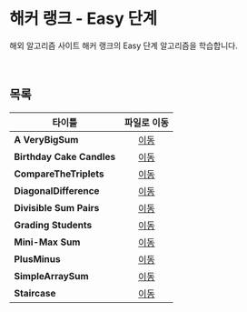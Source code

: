 # 해커 랭크 - Easy 단계
해외 알고리즘 사이트 해커 랭크의 Easy 단계 알고리즘을 학습합니다.   

<br/>

## 목록
|타이틀|파일로 이동|
|---|:---:|
|**A VeryBigSum**|[이동](https://github.com/Hschan2/Algorithm-Study/blob/master/HackerRank/Easy/A_VeryBigSum.js)|
|**Birthday Cake Candles**|[이동](https://github.com/Hschan2/Algorithm-Study/blob/master/HackerRank/Easy/Birthday%20Cake%20Candles.js)|
|**CompareTheTriplets**|[이동](https://github.com/Hschan2/Algorithm-Study/blob/master/HackerRank/Easy/CompareTheTriplets.js)|
|**DiagonalDifference**|[이동](https://github.com/Hschan2/Algorithm-Study/blob/master/HackerRank/Easy/DiagonalDifference.js)|
|**Divisible Sum Pairs**|[이동](https://github.com/Hschan2/Algorithm-Study/blob/master/HackerRank/Easy/Divisible%20Sum%20Pairs.js)|
|**Grading Students**|[이동](https://github.com/Hschan2/Algorithm-Study/blob/master/HackerRank/Easy/Grading%20Students.js)|
|**Mini-Max Sum**|[이동](https://github.com/Hschan2/Algorithm-Study/blob/master/HackerRank/Easy/Mini-Max%20Sum.js)|
|**PlusMinus**|[이동](https://github.com/Hschan2/Algorithm-Study/blob/master/HackerRank/Easy/PlusMinus.js)|
|**SimpleArraySum**|[이동](https://github.com/Hschan2/Algorithm-Study/blob/master/HackerRank/Easy/SimpleArraySum.js)|
|**Staircase**|[이동](https://github.com/Hschan2/Algorithm-Study/blob/master/HackerRank/Easy/Staircase.js)|
